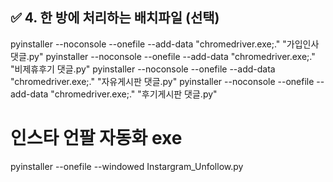## ✅ 4. 한 방에 처리하는 배치파일 (선택)


pyinstaller --noconsole --onefile --add-data "chromedriver.exe;." "가입인사 댓글.py"
pyinstaller --noconsole --onefile --add-data "chromedriver.exe;." "비제휴후기 댓글.py"
pyinstaller --noconsole --onefile --add-data "chromedriver.exe;." "자유게시판 댓글.py"
pyinstaller --noconsole --onefile --add-data "chromedriver.exe;." "후기게시판 댓글.py"


# 인스타 언팔 자동화 exe
pyinstaller --onefile --windowed Instargram_Unfollow.py